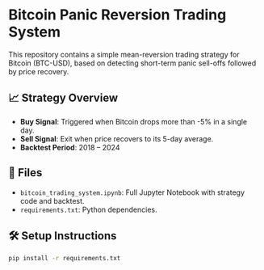 # Bitcoin Panic Reversion Trading System

This repository contains a simple mean-reversion trading strategy for Bitcoin (BTC-USD), based on detecting short-term panic sell-offs followed by price recovery.

## 📈 Strategy Overview

- **Buy Signal**: Triggered when Bitcoin drops more than -5% in a single day.
- **Sell Signal**: Exit when price recovers to its 5-day average.
- **Backtest Period**: 2018 – 2024

## 🧪 Files

- `bitcoin_trading_system.ipynb`: Full Jupyter Notebook with strategy code and backtest.
- `requirements.txt`: Python dependencies.

## 🛠️ Setup Instructions

```bash
pip install -r requirements.txt
